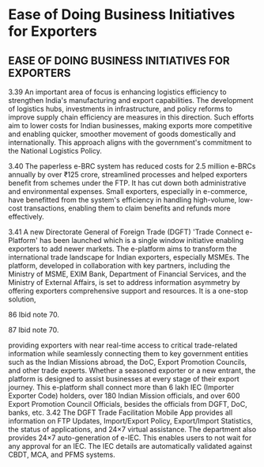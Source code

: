 # Ease of Doing Business Initiatives for Exporters

## EASE OF DOING BUSINESS INITIATIVES FOR EXPORTERS

3.39    An important area of focus is enhancing logistics efficiency to strengthen India's manufacturing and export capabilities. The development of logistics hubs, investments in infrastructure, and policy reforms to improve supply chain efficiency are measures in this direction. Such efforts aim to lower costs for Indian businesses, making exports more competitive and enabling quicker, smoother movement of goods domestically and internationally. This approach aligns with the government's commitment to the National Logistics Policy.

3.40 The paperless e-BRC system has reduced costs for 2.5 million e-BRCs annually by over ₹125 crore, streamlined processes and helped exporters benefit from schemes under the FTP. It has cut down both administrative and environmental expenses. Small exporters, especially in e-commerce, have benefitted from the system's efficiency in handling  high-volume,  low-cost  transactions,  enabling  them  to  claim  benefits  and refunds more effectively.

3.41    A new Directorate General of Foreign Trade (DGFT) 'Trade Connect e-Platform' has been launched which is a single window initiative enabling exporters to add newer markets.  The  e-platform  aims  to  transform  the  international  trade  landscape  for Indian  exporters,  especially  MSMEs.  The  platform,  developed  in  collaboration  with key partners, including the Ministry of MSME, EXIM Bank, Department of Financial Services, and the Ministry of External Affairs, is set to address information asymmetry by offering exporters comprehensive support and resources. It is a one-stop solution,

86  Ibid note 70.

87  Ibid note 70.

providing exporters with near real-time access to critical trade-related information while seamlessly connecting them to key government entities such as the Indian Missions abroad,  the  DoC,  Export  Promotion  Councils,  and  other  trade  experts.  Whether  a seasoned exporter or a new entrant, the platform is designed to assist businesses at every stage of their export journey. This e-platform shall connect more than 6 lakh IEC (Importer Exporter Code) holders, over 180 Indian Mission officials, and over 600 Export Promotion Council Officials, besides the officials from DGFT, DoC, banks, etc. 3.42    The  DGFT  Trade  Facilitation  Mobile  App  provides  all  information  on  FTP Updates, Import/Export Policy, Export/Import Statistics, the status of applications, and 24×7 virtual assistance. The department also provides 24×7 auto-generation of e-IEC. This enables users to not wait for any approval for an IEC. The IEC details are automatically validated against CBDT, MCA, and PFMS systems.